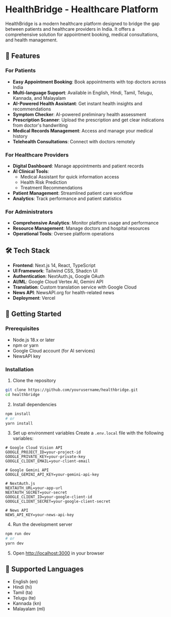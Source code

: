 # HealthBridge - Healthcare Platform

HealthBridge is a modern healthcare platform designed to bridge the gap between patients and healthcare providers in India. It offers a comprehensive solution for appointment booking, medical consultations, and health management.

## 🌟 Features

### For Patients
- **Easy Appointment Booking**: Book appointments with top doctors across India
- **Multi-language Support**: Available in English, Hindi, Tamil, Telugu, Kannada, and Malayalam
- **AI-Powered Health Assistant**: Get instant health insights and recommendations
- **Symptom Checker**: AI-powered preliminary health assessment
- **Prescription Scanner**: Upload the prescription and get clear indications from doctor's handwriting
- **Medical Records Management**: Access and manage your medical history
- **Telehealth Consultations**: Connect with doctors remotely

### For Healthcare Providers
- **Digital Dashboard**: Manage appointments and patient records
- **AI Clinical Tools**: 
  - Medical Assistant for quick information access
  - Health Risk Prediction
  - Treatment Recommendations
- **Patient Management**: Streamlined patient care workflow
- **Analytics**: Track performance and patient statistics

### For Administrators
- **Comprehensive Analytics**: Monitor platform usage and performance
- **Resource Management**: Manage doctors and hospital resources
- **Operational Tools**: Oversee platform operations

## 🛠️ Tech Stack

- **Frontend**: Next.js 14, React, TypeScript
- **UI Framework**: Tailwind CSS, Shadcn UI
- **Authentication**: NextAuth.js, Google OAuth
- **AI/ML**: Google Cloud Vertex AI, Gemini API
- **Translation**: Custom translation service with Google Cloud
- **News API**: NewsAPI.org for health-related news
- **Deployment**: Vercel

## 🚀 Getting Started

### Prerequisites
- Node.js 18.x or later
- npm or yarn
- Google Cloud account (for AI services)
- NewsAPI key

### Installation

1. Clone the repository
```bash
git clone https://github.com/yourusername/healthbridge.git
cd healthbridge
```

2. Install dependencies
```bash
npm install
# or
yarn install
```

3. Set up environment variables
Create a `.env.local` file with the following variables:
```env
# Google Cloud Vision API
GOOGLE_PROJECT_ID=your-project-id
GOOGLE_PRIVATE_KEY=your-private-key
GOOGLE_CLIENT_EMAIL=your-client-email

# Google Gemini API
GOOGLE_GEMINI_API_KEY=your-gemini-api-key

# NextAuth.js
NEXTAUTH_URL=your-app-url
NEXTAUTH_SECRET=your-secret
GOOGLE_CLIENT_ID=your-google-client-id
GOOGLE_CLIENT_SECRET=your-google-client-secret

# News API
NEWS_API_KEY=your-news-api-key
```

4. Run the development server
```bash
npm run dev
# or
yarn dev
```

5. Open [http://localhost:3000](http://localhost:3000) in your browser

## 📱 Supported Languages

- English (en)
- Hindi (hi)
- Tamil (ta)
- Telugu (te)
- Kannada (kn)
- Malayalam (ml)







